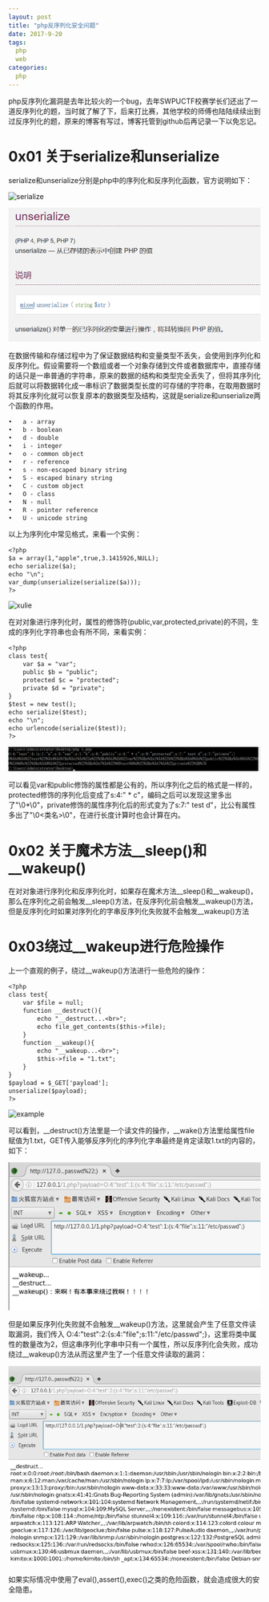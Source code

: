 ```yaml
---
layout: post
title: "php反序列化安全问题"
date: 2017-9-20
tags:
  php
  web
categories:
  php
---
```

php反序列化漏洞是去年比较火的一个bug，去年SWPUCTF校赛学长们还出了一道反序列化的题，当时就了解了下，后来打比赛，其他学校的师傅也陆陆续续出到过反序列化的题，原来的博客有写过，博客托管到github后再记录一下以免忘记。
# 0x01 关于serialize和unserialize
serialize和unserialize分别是php中的序列化和反序列化函数，官方说明如下：

![serialize](https://c1h3ng.github.io/assets/images/serialize.png)

![unserialize](https://raw.githubusercontent.com/c1h3ng/c1h3ng.github.io/master/assets/images/unserialize.png)

在数据传输和存储过程中为了保证数据结构和变量类型不丢失，会使用到序列化和反序列化。假设需要将一个数组或者一个对象存储到文件或者数据库中，直接存储的话只是一串普通的字符串，原来的数据的结构和类型完全丢失了，但将其序列化后就可以将数据转化成一串标识了数据类型长度的可存储的字符串，在取用数据时将其反序列化就可以恢复原本的数据类型及结构，这就是serialize和unserialize两个函数的作用。
```
•	a - array
•	b - boolean
•	d - double
•	i - integer
•	o - common object
•	r - reference
•	s - non-escaped binary string
•	S - escaped binary string
•	C - custom object
•	O - class
•	N - null
•	R - pointer reference
•	U - unicode string
```
以上为序列化中常见格式，来看一个实例：
```
<?php
$a = array(1,"apple",true,3.1415926,NULL);
echo serialize($a);
echo "\n";
var_dump(unserialize(serialize($a)));
?>
```
![xulie](https://c1h3ng.github.io/assets/images/xulie.png)

在对对象进行序列化时，属性的修饰符(public,var,protected,private)的不同，生成的序列化字符串也会有所不同，来看实例：
```
<?php
class test{
	var $a = "var";
	public $b = "public";
	protected $c = "protected";
	private $d = "private";
}
$test = new test();
echo serialize($test);
echo "\n";
echo urlencode(serialize($test));
?>
```
![fanxulie](https://raw.githubusercontent.com/c1h3ng/c1h3ng.github.io/master/assets/images/fanxulie.png)

可以看见var和public修饰的属性都是公有的，所以序列化之后的格式是一样的，protected修饰的序列化后变成了s:4:" * c"，编码之后可以发现这里多出了"\0*\0"，private修饰的属性序列化后的形式变为了s:7:" test d"，比公有属性多出了"\0<类名>\0"，在进行长度计算时也会计算在内。
# 0x02 关于魔术方法\__sleep()和__wakeup()
在对对象进行序列化和反序列化时，如果存在魔术方法\__sleep()和\__wakeup()，那么在序列化之前会触发\__sleep()方法，在反序列化前会触发\__wakeup()方法，但是反序列化时如果对序列化的字串反序列化失败就不会触发\__wakeup()方法
# 0x03绕过__wakeup进行危险操作
上一个直观的例子，绕过\__wakeup()方法进行一些危险的操作：
```
<?php
class test{
	var $file = null;
	function __destruct(){
		echo "__destruct...<br>";
		echo file_get_contents($this->file);
	}
	function __wakeup(){
		echo "__wakeup...<br>";
		$this->file = "1.txt";
	}
}
$payload = $_GET['payload'];
unserialize($payload);
?>
```
![example](https://c1h3ng.github.io/assets/images/example.png)

可以看到，\__destruct()方法里是一个读文件的操作，__wake()方法里给属性file赋值为1.txt，GET传入能够反序列化的序列化字串最终是肯定读取1.txt的内容的，如下：

![eg](https://github.com/c1h3ng/c1h3ng.github.io/blob/master/assets/images/eg.png?raw=true)

但是如果反序列化失败就不会触发\__wakeup()方法，这里就会产生了任意文件读取漏洞，我们传入 O:4:"test":2:{s:4:"file";s:11:"/etc/passwd";}，这里将类中属性的数量改为2，但这串序列化字串中只有一个属性，所以反序列化会失败，成功绕过\__wakeup()方法从而这里产生了一个任意文件读取的漏洞：

![vul](https://github.com/c1h3ng/c1h3ng.github.io/blob/master/assets/images/vul.png?raw=true)

如果实际情况中使用了eval(),assert(),exec()之类的危险函数，就会造成很大的安全隐患。
